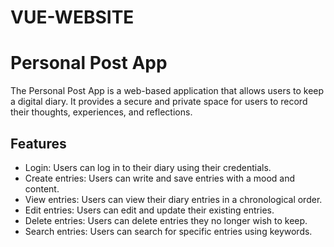# VUE-WEBSITE
# Personal Post App

The Personal Post App is a web-based application that allows users to keep a digital diary. It provides a secure and private space for users to record their thoughts, experiences, and reflections.

## Features
- Login: Users can log in to their diary using their credentials.
- Create entries: Users can write and save entries with a mood and content.
- View entries: Users can view their diary entries in a chronological order.
- Edit entries: Users can edit and update their existing entries.
- Delete entries: Users can delete entries they no longer wish to keep.
- Search entries: Users can search for specific entries using keywords.
